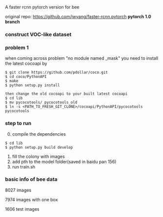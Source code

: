  A faster rcnn pytorch version for bee
 
 original repo: https://github.com/jwyang/faster-rcnn.pytorch  **pytorch 1.0 branch**
 
 ### construct VOC-like dataset
 
 
 ### problem 1
 when coming across problem "no module named _mask"
 you need to install the latest cocoapi by
 ```shell
$ git clone https://github.com/pdollar/coco.git
$ cd coco/PythonAPI
$ make
$ python setup.py install

then change the old cocoapi to your built latest cocoapi
$ cd lib
$ mv pycocotools/ pycocotools_old
$ ln -s <PATH_TO_FRESH_GIT_CLONE>/cocoapi/PythonAPI/pycocotools pycocotools

 ```
 
 
### step to run
 0) compile the dependencies
```shell
$ cd lib
$ python setup.py build develop
```
 1) fill the colony with images
 2) add pth to the model folder(saved in baidu pan 156)
 3) run train.sh



### basic info of bee data
8027 images

7974 images with one box

1606 test images

